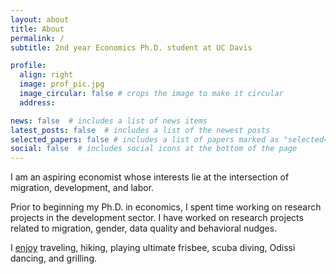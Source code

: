 ```yaml
---
layout: about
title: About
permalink: /
subtitle: 2nd year Economics Ph.D. student at UC Davis

profile:
  align: right
  image: prof_pic.jpg
  image_circular: false # crops the image to make it circular
  address: 

news: false  # includes a list of news items
latest_posts: false  # includes a list of the newest posts
selected_papers: false # includes a list of papers marked as "selected={true}"
social: false  # includes social icons at the bottom of the page
---
```


I am an aspiring economist whose interests lie at the intersection of migration, development, and labor.

Prior to beginning my Ph.D. in economics, I spent time working on research projects in the development sector. I have worked on research projects related to migration, gender, data quality and behavioral nudges. 

I <a href="https://mitali-mathur.github.io/blog/2023/personal/">enjoy</a> traveling, hiking, playing ultimate frisbee, scuba diving, Odissi dancing, and grilling.